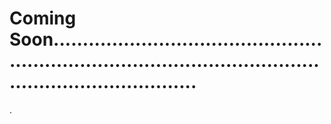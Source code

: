 # Coming Soon...................................................................................................................................
.
